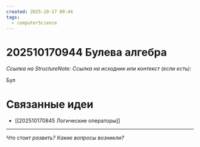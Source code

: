 ```yaml
---
created: 2025-10-17 09:44
tags:
  - computerScience
---
```

# 202510170944 Булева алгебра

*Ссылка на StructureNote:* 
*Ссылка на исходник или контекст (если есть):* 

Бул
# Связанные идеи
- [[202510170845 Логические операторы]]
---

*Что стоит развить? Какие вопросы возникли?*